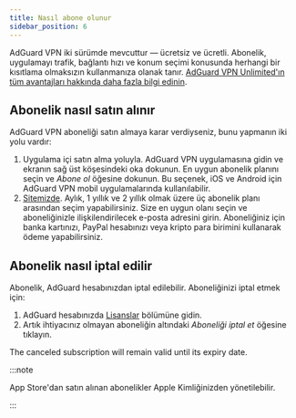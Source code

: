 ```yaml
---
title: Nasıl abone olunur
sidebar_position: 6
---
```


AdGuard VPN iki sürümde mevcuttur — ücretsiz ve ücretli. Abonelik, uygulamayı trafik, bağlantı hızı ve konum seçimi konusunda herhangi bir kısıtlama olmaksızın kullanmanıza olanak tanır. [AdGuard VPN Unlimited'ın tüm avantajları hakkında daha fazla bilgi edinin](/general/free-vs-unlimited).

## Abonelik nasıl satın alınır

AdGuard VPN aboneliği satın almaya karar verdiyseniz, bunu yapmanın iki yolu vardır:

1. Uygulama içi satın alma yoluyla. AdGuard VPN uygulamasına gidin ve ekranın sağ üst köşesindeki oka dokunun. En uygun abonelik planını seçin ve *Abone ol* öğesine dokunun. Bu seçenek, iOS ve Android için AdGuard VPN mobil uygulamalarında kullanılabilir.
2. [Sitemizde](https://adguard-vpn.com/license.html). Aylık, 1 yıllık ve 2 yıllık olmak üzere üç abonelik planı arasından seçim yapabilirsiniz. Size en uygun olanı seçin ve aboneliğinizle ilişkilendirilecek e-posta adresini girin. Aboneliğiniz için banka kartınızı, PayPal hesabınızı veya kripto para birimini kullanarak ödeme yapabilirsiniz.

## Abonelik nasıl iptal edilir

Abonelik, AdGuard hesabınızdan iptal edilebilir. Aboneliğinizi iptal etmek için:

 1. AdGuard hesabınızda [Lisanslar](https://my.adguard.com/account/licenses) bölümüne gidin.
 1. Artık ihtiyacınız olmayan aboneliğin altındaki *Aboneliği iptal et* öğesine tıklayın.

The canceled subscription will remain valid until its expiry date.

:::note

App Store'dan satın alınan abonelikler Apple Kimliğinizden yönetilebilir.

:::
